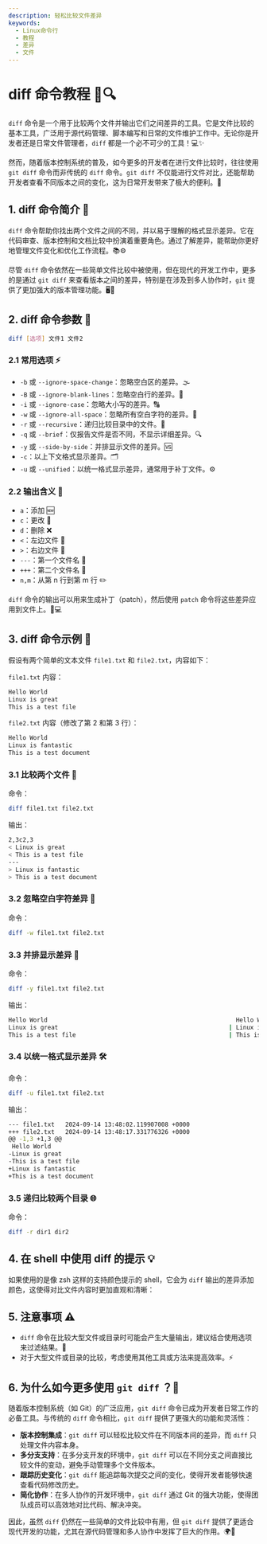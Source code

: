 ```yaml
---
description: 轻松比较文件差异
keywords:
  - Linux命令行
  - 教程
  - 差异
  - 文件
---
```


# diff 命令教程 📄🔍

`diff` 命令是一个用于比较两个文件并输出它们之间差异的工具。它是文件比较的基本工具，广泛用于源代码管理、脚本编写和日常的文件维护工作中。无论你是开发者还是日常文件管理者，`diff` 都是一个必不可少的工具！💻✨

然而，随着版本控制系统的普及，如今更多的开发者在进行文件比较时，往往使用 `git diff` 命令而非传统的 `diff` 命令。`git diff` 不仅能进行文件对比，还能帮助开发者查看不同版本之间的变化，这为日常开发带来了极大的便利。🌟

## 1. diff 命令简介 🧐

`diff` 命令帮助你找出两个文件之间的不同，并以易于理解的格式显示差异。它在代码审查、版本控制和文档比较中扮演着重要角色。通过了解差异，能帮助你更好地管理文件变化和优化工作流程。📚⚙️

尽管 `diff` 命令依然在一些简单文件比较中被使用，但在现代的开发工作中，更多的是通过 `git diff` 来查看版本之间的差异，特别是在涉及到多人协作时，`git` 提供了更加强大的版本管理功能。🖥️💼

## 2. diff 命令参数 🔧

```bash
diff [选项] 文件1 文件2
```

### 2.1 常用选项 ⚡

- `-b` 或 `--ignore-space-change`：忽略空白区的差异。🌫️
- `-B` 或 `--ignore-blank-lines`：忽略空白行的差异。📝
- `-i` 或 `--ignore-case`：忽略大小写的差异。🔠
- `-w` 或 `--ignore-all-space`：忽略所有空白字符的差异。🌈
- `-r` 或 `--recursive`：递归比较目录中的文件。📂
- `-q` 或 `--brief`：仅报告文件是否不同，不显示详细差异。🔍
- `-y` 或 `--side-by-side`：并排显示文件的差异。🆚
- `-c`：以上下文格式显示差异。🗂️
- `-u` 或 `--unified`：以统一格式显示差异，通常用于补丁文件。⚙️

### 2.2 输出含义 🔑

- `a`：添加 🆕
- `c`：更改 🔄
- `d`：删除 ❌
- `<`：左边文件 📑
- `>`：右边文件 📄
- `---`：第一个文件名 📝
- `+++`：第二个文件名 📄
- `n,m`：从第 n 行到第 m 行 ✏️

`diff` 命令的输出可以用来生成补丁（patch），然后使用 `patch` 命令将这些差异应用到文件上。🔄💻

## 3. diff 命令示例 🚀

假设有两个简单的文本文件 `file1.txt` 和 `file2.txt`，内容如下：

`file1.txt` 内容：

```bash
Hello World
Linux is great
This is a test file
```

`file2.txt` 内容（修改了第 2 和第 3 行）：

```bash
Hello World
Linux is fantastic
This is a test document
```

### 3.1 比较两个文件 📝

命令：

```bash
diff file1.txt file2.txt
```

输出：

```bash
2,3c2,3
< Linux is great
< This is a test file
---
> Linux is fantastic
> This is a test document
```

### 3.2 忽略空白字符差异 🚫

命令：

```bash
diff -w file1.txt file2.txt
```

### 3.3 并排显示差异 👀

命令：

```bash
diff -y file1.txt file2.txt
```

输出：

```bash
Hello World                                                     Hello World
Linux is great                                                | Linux is fantastic
This is a test file                                           | This is a test document
```

### 3.4 以统一格式显示差异 🛠️

命令：

```bash
diff -u file1.txt file2.txt
```

输出：

```bash
--- file1.txt   2024-09-14 13:48:02.119907008 +0000
+++ file2.txt   2024-09-14 13:48:17.331776326 +0000
@@ -1,3 +1,3 @@
 Hello World
-Linux is great
-This is a test file
+Linux is fantastic
+This is a test document
```

### 3.5 递归比较两个目录 🌐

命令：

```bash
diff -r dir1 dir2
```

## 4. 在 shell 中使用 diff 的提示 💡

如果使用的是像 zsh 这样的支持颜色提示的 shell，它会为 `diff` 输出的差异添加颜色，这使得对比文件内容时更加直观和清晰：



## 5. 注意事项 ⚠️

- `diff` 命令在比较大型文件或目录时可能会产生大量输出，建议结合使用选项来过滤结果。🧐
- 对于大型文件或目录的比较，考虑使用其他工具或方法来提高效率。⚡

## 6. 为什么如今更多使用 `git diff` ？🤔

随着版本控制系统（如 Git）的广泛应用，`git diff` 命令已成为开发者日常工作的必备工具。与传统的 `diff` 命令相比，`git diff` 提供了更强大的功能和灵活性：

- **版本控制集成**：`git diff` 可以轻松比较文件在不同版本间的差异，而 `diff` 只处理文件内容本身。
- **多分支支持**：在多分支开发的环境中，`git diff` 可以在不同分支之间直接比较文件的变动，避免手动管理多个文件版本。
- **跟踪历史变化**：`git diff` 能追踪每次提交之间的变化，使得开发者能够快速查看代码修改历史。
- **简化协作**：在多人协作的开发环境中，`git diff` 通过 Git 的强大功能，使得团队成员可以高效地对比代码、解决冲突。

因此，虽然 `diff` 仍然在一些简单的文件比较中有用，但 `git diff` 提供了更适合现代开发的功能，尤其在源代码管理和多人协作中发挥了巨大的作用。🌍🚀

